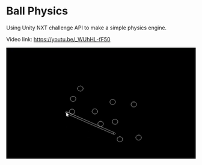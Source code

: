 # Ball Physics

Using Unity NXT challenge API to make a simple physics engine.

Video link: https://youtu.be/_WUhHL-fF50

![](BallPhysics.PNG)

